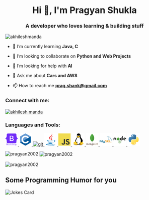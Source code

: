 
<h1 align="center">Hi 👋, I'm Pragyan Shukla</h1>
<h3 align="center">A developer who loves learning & building stuff</h3>

<p align="left"> <img src="https://komarev.com/ghpvc/?username=akhileshmanda&label=Profile%20views&color=0e75b6&style=flat" alt="akhileshmanda" /> </p>

- 🌱 I’m currently learning **Java, C**

- 👯 I’m looking to collaborate on **Python and Web Projects**

- 🤝 I’m looking for help with **AI**

- 💬 Ask me about **Cars and AWS**

- 📫 How to reach me **prag.shank@gmail.com**

<h3 align="left">Connect with me:</h3>
<p align="left">
<a href="[https://linkedin.com/in/akhilesh manda](https://www.linkedin.com/in/pragyan-shukla-14808a206/)" target="blank"><img align="center" src="https://raw.githubusercontent.com/rahuldkjain/github-profile-readme-generator/master/src/images/icons/Social/linked-in-alt.svg" alt="akhilesh manda" height="30" width="40" /></a>

</p>

<h3 align="left">Languages and Tools:</h3>
<p align="left">   <a href="https://getbootstrap.com" target="_blank" rel="noreferrer"> <img src="https://raw.githubusercontent.com/devicons/devicon/master/icons/bootstrap/bootstrap-plain-wordmark.svg" alt="bootstrap" width="40" height="40"/> </a> <a href="https://www.cprogramming.com/" target="_blank" rel="noreferrer"> <img src="https://raw.githubusercontent.com/devicons/devicon/master/icons/c/c-original.svg" alt="c" width="40" height="40"/> </a> <a href="https://git-scm.com/" target="_blank" rel="noreferrer"> <img src="https://www.vectorlogo.zone/logos/git-scm/git-scm-icon.svg" alt="git" width="40" height="40"/> </a> <a href="https://www.java.com" target="_blank" rel="noreferrer"> <img src="https://raw.githubusercontent.com/devicons/devicon/master/icons/java/java-original.svg" alt="java" width="40" height="40"/> </a> <a href="https://developer.mozilla.org/en-US/docs/Web/JavaScript" target="_blank" rel="noreferrer"> <img src="https://raw.githubusercontent.com/devicons/devicon/master/icons/javascript/javascript-original.svg" alt="javascript" width="40" height="40"/> </a> <a href="https://www.linux.org/" target="_blank" rel="noreferrer"> <img src="https://raw.githubusercontent.com/devicons/devicon/master/icons/linux/linux-original.svg" alt="linux" width="40" height="40"/> </a> <a href="https://www.mongodb.com/" target="_blank" rel="noreferrer"> <img src="https://raw.githubusercontent.com/devicons/devicon/master/icons/mongodb/mongodb-original-wordmark.svg" alt="mongodb" width="40" height="40"/> </a> <a href="https://www.mysql.com/" target="_blank" rel="noreferrer"> <img src="https://raw.githubusercontent.com/devicons/devicon/master/icons/mysql/mysql-original-wordmark.svg" alt="mysql" width="40" height="40"/> </a> <a href="https://nodejs.org" target="_blank" rel="noreferrer"> <img src="https://raw.githubusercontent.com/devicons/devicon/master/icons/nodejs/nodejs-original-wordmark.svg" alt="nodejs" width="40" height="40"/> </a> <a href="https://www.python.org" target="_blank" rel="noreferrer"> <img src="https://raw.githubusercontent.com/devicons/devicon/master/icons/python/python-original.svg" alt="python" width="40" height="40"/> </a> </p>

<p><img align="left" src="https://github-readme-stats.vercel.app/api/top-langs?username=pragyan2002&show_icons=true&locale=en&layout=compact" alt="pragyan2002" /></p>

<p>&nbsp;<img align="center" src="https://github-readme-stats.vercel.app/api?username=pragyan2002&show_icons=true&locale=en" alt="pragyan2002" /></p>

<p><img align="center" src="https://github-readme-streak-stats.herokuapp.com/?user=pragyan2002&" alt="pragyan2002" /></p>



<h2> Some Programming Humor for you </h2>

![Jokes Card](https://readme-jokes.vercel.app/api?hideBorder)

